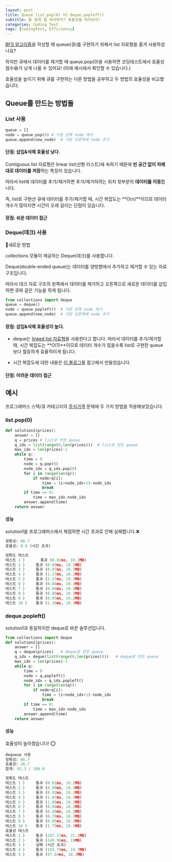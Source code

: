 ```yaml
---
layout: post
title: Queue list.pop(0) VS deque.popleft()
subtitle: 둘 중에 뭘 써야하지? 효율성을 따져보자!
categories: Coding Test
tags: [CodingTest, Efficiency]
---
```


[BFS 알고리즘][3]을 작성할 때 queue(큐)를 구현하기 위해서 list 자료형을 즐겨 사용하셨나요? 

하지만 큐에서 데이터를 제거할 때 queue.pop(0)을 사용하면 코딩테스트에서 효율성 점수😅가 낮게 나올 수 있어요! (아래 예시에서 확인할 수 있습니다.) 

효율성을 높이기 위해 큐를 구현하는 다른 방법을 공부하고 두 방법의 효율성을 비교했습니다.



## Queue를 만드는 방법들

### List 사용

```python
queue = [] 
node = queue.pop(0)	# 가장 왼쪽 node 제거 
queue.append(new_node)	# 가장 오른쪽에 node 추가
```

#### 단점: 삽입&삭제 효율성 낮다.

Contiguous list 자료형은 linear list(선형 리스트)에 속하기 때문에 **빈 공간 없이 차례대로 데이터를 저장**하는 특징이 있습니다.

따라서 list에 데이터를 추가/제거하면 추가/제거하려는 위치 뒷부분의 **데이터를 이동**합니다.

즉, list로 구현산 큐에 데이터를 추가/제거할 때, 시간 복잡도는 **O(n)**이므로 데이터 개수가 많아지면 시간이 오래 걸리는 단점이 있습니다.

#### 장점: 쉬운 데이터 접근 



### Deque(데크) 사용

🌟새로운 방법 

collections 모듈이 제공하는 Deque(데크)를 사용합니다.

Deque(double-ended queue)는 데이터를 양방향에서 추가하고 제거할 수 있는 자료 구조입니다.

따라서 데크 자료 구조의 왼쪽에서 데이터를 제거하고 오른쪽으로 새로운 데이터를 삽입하면 큐와 같은 기능을 하게 됩니다.

```python
from collections import deque
queue = deque()
node = queue.popleft()	# 가장 왼쪽 node 제거 
queue.append(new_node)	# 가장 오른쪽에 node 추가
```

#### 장점: 삽입&삭제 효율성이 높다.

* deque는 [linked list 자료형][4]을 사용한다고 합니다. 따라서 데이터를 추가/제거할 때, 시간 복잡도는 **O(1)**이므로 데이터 개수가 많을수록 list로 구현한 queue보다 월등하게 효율적이게 됩니다.

* 시간 복잡도에 대한 내용은 [이 블로그][1]를 참고해서 만들었습니다.

#### 단점: 어려운 데이터 접근



## 예시

프로그래머스 스택/큐 카테고리의 [주식가격][2] 문제에 두 가지 방법을 적용해보았습니다.

### list.pop(0)

```python
def solution1(prices):
    answer = []
    q = prices # list로 만든 queue
    q_idx = list(range(0,len(prices)))	# list로 만든 queue
    max_idx = len(prices)-1
    while q:
        time = 0
        node = q.pop(0)
        node_idx = q_idx.pop(0)
        for i in range(len(q)):
            if node>q[i]:
                time = (i+node_idx+1)-node_idx
                break
        if time == 0:
            time = max_idx-node_idx
        answer.append(time)
    return answer
```

#### 성능

solution1을 프로그래머스에서 채점하면 시간 초과로 인해 실패합니다.❌

```python
정확성: 66.7
효율성: 0.0 (시간 초과)
```

```python
정확도 테스트
테스트 1 〉 	 통과 (0.01ms, 10.2MB)
테스트 2 〉    통과 (0.09ms, 10.1MB)
테스트 3 〉    통과 (0.97ms, 10.3MB)
테스트 4 〉    통과 (1.17ms, 10.2MB)
테스트 5 〉    통과 (1.37ms, 10.3MB)
테스트 6 〉    통과 (0.04ms, 10.3MB)
테스트 7 〉    통과 (0.68ms, 10.2MB)
테스트 8 〉    통과 (0.86ms, 10.3MB)
테스트 9 〉    통과 (0.05ms, 10.2MB)
테스트 10 〉   통과 (1.30ms, 10.3MB)
```

### deque.popleft()

solution1과 동일하지만 deque로 바꾼 솔루션입니다.

```python
from collections import deque
def solution2(prices):
    answer = []
    q = deque(prices)	# deque로 만든 queue
    q_idx = deque(list(range(0,len(prices))))	# deque로 만든 queue
    max_idx = len(prices)-1
    while q:
        time = 0
        node = q.popleft()
        node_idx = q_idx.popleft()
        for i in range(len(q)):
            if node>q[i]:
                time = (i+node_idx+1)-node_idx
                break
        if time == 0:
            time = max_idx-node_idx
        answer.append(time)
    return answer
```

#### 성능

효율성이 높아졌습니다! ⭕️

```python
dequeue 사용
정확성: 66.7
효율성: 26.7
합계: 93.3 / 100.0
```

```python
정확도 테스트
테스트 1 〉    통과 (0.01ms, 10.2MB)
테스트 2 〉    통과 (0.08ms, 10.3MB)
테스트 3 〉    통과 (0.92ms, 10.2MB)
테스트 4 〉    통과 (1.07ms, 10.3MB)
테스트 5 〉    통과 (1.09ms, 10.2MB)
테스트 6 〉    통과 (0.04ms, 10.2MB)
테스트 7 〉    통과 (0.40ms, 10.2MB)
테스트 8 〉    통과 (0.70ms, 10.3MB)
테스트 9 〉    통과 (0.05ms, 10.2MB)
테스트 10 〉   통과 (1.79ms, 10.3MB)
효율성 테스트
테스트 1 〉    통과 (247.57ms, 21.2MB)
테스트 2 〉    통과 (149.96ms, 19MB)
테스트 3 〉    실패 (시간 초과)
테스트 4 〉    통과 (193.79ms, 19.7MB)
테스트 5 〉    통과 (97.84ms, 18.3MB)
```



[1]: https://www.daleseo.com/python-queue/

[2]: https://programmers.co.kr/learn/courses/30/parts/12081
[3]: https://dasolu.github.io/algorithm/2021/04/20/BFS.html
[4]: https://dasolu.github.io/basic/2021/04/14/data-structure-array-linked-list.html

